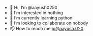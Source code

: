 - 👋 Hi, I’m @aayush0250
- 👀 I’m interested in nothing
- 🌱 I’m currently learning python
- 💞️ I’m looking to collaborate on nobody
- 📫 How to reach me ig@aayush.020 

<!---
aayush0250/aayush0250 is a ✨ special ✨ repository because its `README.md` (this file) appears on your GitHub profile.
You can click the Preview link to take a look at your changes.
--->
